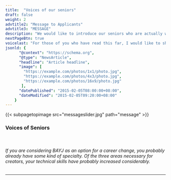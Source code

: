 ```yaml
---
title:  "Voices of our seniors"
draft: false
weight: 2
advtitle2: "Message to Applicants"
advtitle3: "MESSAGE"
description: "We would like to introduce our seniors who are actually working at BAYJ. You may find someone who can be your role model."
nextPageBtn: true
voicelast: "For those of you who have read this far, I would like to share with you a few secret tips that will greatly increase your chances of being hired by Vage."
jsonld: {
      "@context": "https://schema.org",
      "@type": "NewsArticle",
      "headline": "Article headline",
      "image": [
        "https://example.com/photos/1x1/photo.jpg",
        "https://example.com/photos/4x3/photo.jpg",
        "https://example.com/photos/16x9/photo.jpg"
       ],
      "datePublished": "2015-02-05T08:00:00+08:00",
      "dateModified": "2015-02-05T09:20:00+08:00"
    }
---
```

{{< subpagetopimage src="messageslider.jpg" path="message" >}}
### **Voices of Seniors**
&nbsp;
###### If you are considering BAYJ as an option for a career change, you probably already have some kind of specialty. Of the three areas necessary for creators, your technical skills have probably increased considerably.

---